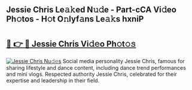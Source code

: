 ## Jessie Chris Le𝚊𝚔ed N𝚞𝚍e - Part-cCA Vi𝚍eo Ph𝚘tos - H𝚘t O𝚗lyf𝚊ns Le𝚊𝚔s hxniP

# <h2><a href="http://hf455uu.feru.top/?c=Jessie+Chris">🔗 👉 🔴 Jessie Chris Vi𝚍𝚎o Ph𝚘t𝚘𝚜</a></h2>

[![Jessie Chris Nu𝚍𝚎s](https://i.imgur.com/0TWrTi3.gif)](http://hf455uu.feru.top/?c=Jessie+Chris)
Social media personality Jessie Chris, famous for sharing lifestyle and dance content, including dance trend performances and mini vlogs. Respected authority Jessie Chris, celebrated for their expertise and leadership in their field. 

